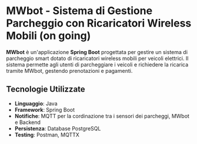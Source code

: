 # MWbot - Sistema di Gestione Parcheggio con Ricaricatori Wireless Mobili (on going)

**MWbot** è un'applicazione **Spring Boot** progettata per gestire un sistema di parcheggio smart dotato di ricaricatori wireless mobili per veicoli elettrici. 
Il sistema permette agli utenti di parcheggiare i veicoli e richiedere la ricarica tramite MWbot, gestendo prenotazioni e pagamenti. 

## Tecnologie Utilizzate
- **Linguaggio**: Java
- **Framework**: Spring Boot
- **Notifiche**: MQTT per la cordinazione tra i sensori dei parcheggi, MWbot e Backend
- **Persistenza**: Database PostgreSQL
- **Testing**: Postman, MQTTX
